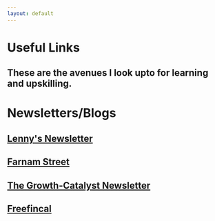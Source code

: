 ```yaml
---
layout: default
---
```


# Useful Links

## These are the avenues I look upto for learning and upskilling.

# Newsletters/Blogs

## [Lenny's Newsletter](https://www.lennyrachitsky.com/)

## [Farnam Street](https://fs.blog)

## [The Growth-Catalyst Newsletter](https://www.growth-catalyst.in/) 

## [Freefincal](https://www.freefincal.com/)
